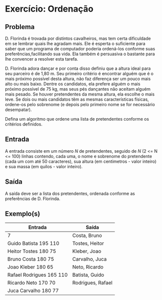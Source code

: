 Exercício: Ordenação
====================


Problema
--------

D. Florinda é trovada por distintos cavalheiros, mas tem certa dificuldade em se lembrar quais lhe agradam mais. Ele é esperta o suficiente para saber que um programa de computador poderia ordená-los conforme suas preferências,facilitando sua vida. Ela também é persuasiva o bastante para lhe convencer a resolver esta
tarefa.

D. Florinda adora dançar e por conta disso definiu que a altura ideal para seu parceiro é de 1,80 m. Seu primeiro critério é encontrar alguém que é o mais próximo possível desta altura, não faz diferença ser um pouco mais alto ou mais baixo. Dentre os candidatos, ela prefere alguém o mais próximo possível de 75 kg, mas seus pés dançantes não aceitam alguém mais pesado. Se houver pretendentes da mesma altura, ela escolhe o mais leve. Se dois ou mais candidatos têm as mesmas características físicas, ordene-os pelo sobrenome (e depois pelo primeiro nome se for necessário desempatar).

Defina um algoritmo que ordene uma lista de pretendentes conforme os critérios definidos.


Entrada
-------

A entrada consiste em um número _N_ de pretendentes, seguido de _N_ (2 <= N <= 100) linhas contendo, cada uma, o nome e sobrenome do pretendente (cada um com até 50 caracteres), sua altura (em centimetros - valor inteiro) e sua massa (em quilos - valor inteiro).


Saída
-----

A saída deve ser a lista dos pretendentes, ordenada conforme as preferências de D. Florinda.


Exemplo(s)
----------

| Entrada                  | Saída             |
|--------------------------|-------------------|
| 7                        | Costa, Bruno      |
| Guido Batista 195 110    | Tostes, Heitor    |
| Heitor Tostes 180 75     | Kleber, Joao      |
| Bruno Costa 180 75       | Carvalho, Juca    |
| Joao Kleber 180 65       | Neto, Ricardo     |
| Rafael Rodrigues 165 110 | Batista, Guido    |
| Ricardo Neto 170 70      | Rodrigues, Rafael |
| Juca Carvalho 180 77     |                   |

